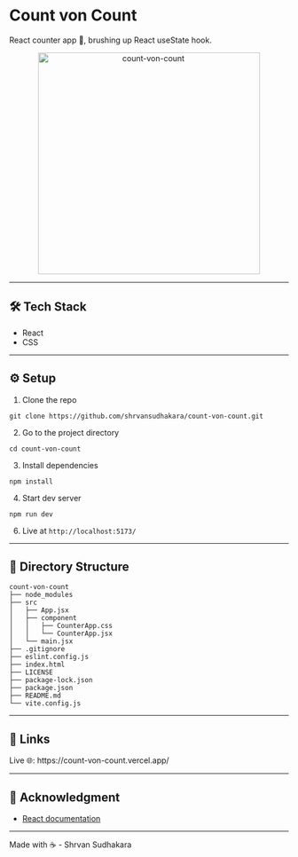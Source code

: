 # Count von Count 

<p align="left">
  React counter app 🧮, brushing up React useState hook. 
</p>

<p align="center">
  <img height="400" alt="count-von-count" src="https://github.com/user-attachments/assets/e0458132-7bc3-4f77-a49e-8aa5eedc778e" />
</p>
<hr />

## 🛠 Tech Stack
-   React
-   CSS
<hr />

## ⚙️ Setup
1. Clone the repo 
```
git clone https://github.com/shrvansudhakara/count-von-count.git
```
2. Go to the project directory
```
cd count-von-count
```
3. Install dependencies
```
npm install
```

4. Start dev server
```
npm run dev
```

6. Live at `http://localhost:5173/`
<hr>

## 📁 Directory Structure
```
count-von-count
├── node_modules
├── src
│   ├── App.jsx
│   ├── component
│   │   ├── CounterApp.css
│   │   └── CounterApp.jsx
│   └── main.jsx
├── .gitignore
├── eslint.config.js
├── index.html
├── LICENSE
├── package-lock.json
├── package.json
├── README.md
└── vite.config.js
```
<hr>

## 🔗 Links

<p align="left">
  Live 🌐: https://count-von-count.vercel.app/
</p>
<hr>

## 🙏 Acknowledgment
-   [React documentation](https://react.dev/reference/react/useState)
<hr>

Made with ☕ - Shrvan Sudhakara
